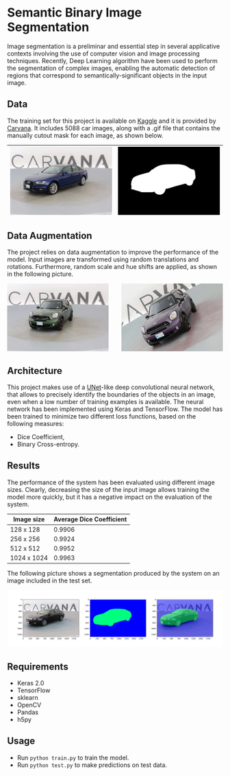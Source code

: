 # Semantic Binary Image Segmentation

Image segmentation is a preliminar and essential step in several applicative contexts involving the use of computer vision and image processing techniques.
Recently, Deep Learning algorithm have been used to perform the segmentation of complex images, enabling the automatic detection of regions that correspond to semantically-significant objects in the input image.


## Data

The training set for this project is available on [Kaggle](https://www.kaggle.com/c/carvana-image-masking-challenge/data) and it is provided by [Carvana](https://www.carvana.com/).
It includes 5088 car images, along with a .gif file that contains the manually cutout mask for each image, as shown below.

![](img/audi.jpg)|![](img/audi_mask.png)
-|-

## Data Augmentation
The project relies on data augmentation to improve the performance of the model.
Input images are transformed using random translations and rotations. Furthermore, random scale and hue shifts are applied, as shown in the following picture.

<img src="img/mini.jpg" width="47%"/>
<img src="img/mini_augmented.png" width="47%" style="float: right"/>


## Architecture

This project makes use of a [UNet](https://lmb.informatik.uni-freiburg.de/people/ronneber/u-net/)-like deep convolutional neural network, that allows to precisely identify the boundaries of the objects in an image, even when a low number of training examples is available.
The neural network has been implemented using Keras and TensorFlow.
The model has been trained to minimize two different loss functions, based on the following measures:

* Dice Coefficient,
* Binary Cross-entropy.

## Results
The performance of the system has been evaluated using different image sizes.
Clearly, decreasing the size of the input image allows training the model more quickly, but it has a negative impact on the evaluation of the system.

Image size  | Average Dice Coefficient
------------|----------------
128 x 128   | 0.9906
256 x 256   | 0.9924
512 x 512   | 0.9952
1024 x 1024 | 0.9963

The following picture shows a segmentation produced by the system on an image included in the test set.

![](img/result.png)

## Requirements

* Keras 2.0
* TensorFlow
* sklearn
* OpenCV
* Pandas
* h5py

## Usage

* Run ```python train.py``` to train the model.
* Run ```python test.py``` to make predictions on test data.
